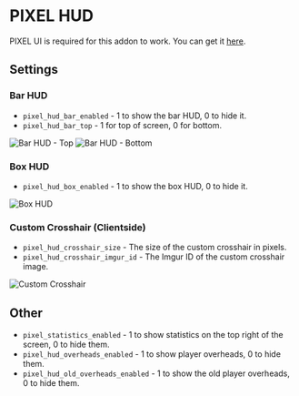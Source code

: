# PIXEL HUD
PIXEL UI is required for this addon to work. You can get it [here]([[https://github.com/TomDotBat/pixel-ui](https://github.com/ISA420-1/Pixle-hub-fixed/tree/main/pixel-ui-master)](link)).

## Settings
### Bar HUD
- `pixel_hud_bar_enabled` - 1 to show the bar HUD, 0 to hide it.
- `pixel_hud_bar_top` - 1 for top of screen, 0 for bottom.

![Bar HUD - Top](https://i.imgur.com/KtvSivn.jpg)
![Bar HUD - Bottom](https://i.imgur.com/uFmrMpU.jpg)

### Box HUD
- `pixel_hud_box_enabled` - 1 to show the box HUD, 0 to hide it.

![Box HUD](https://i.imgur.com/sZsLQ3o.jpg)

### Custom Crosshair (Clientside)
- `pixel_hud_crosshair_size` - The size of the custom crosshair in pixels.
- `pixel_hud_crosshair_imgur_id` - The Imgur ID of the custom crosshair image.

![Custom Crosshair](https://i.imgur.com/YozlPnH.jpg)

## Other
- `pixel_statistics_enabled` - 1 to show statistics on the top right of the screen, 0 to hide them.
- `pixel_hud_overheads_enabled` - 1 to show player overheads, 0 to hide them.
- `pixel_hud_old_overheads_enabled` - 1 to show the old player overheads, 0 to hide them.
